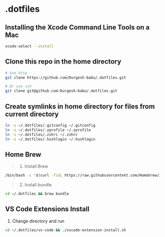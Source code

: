 # **.dotfiles**

## Installing the Xcode Command Line Tools on a Mac
```zsh
xcode-select --install
```

## Clone this repo in the home directory
```zsh
# Use http
git clone https://github.com/Durgesh-babu/.dotfiles.git

# Or use ssh
git clone git@github.com:Durgesh-babu/.dotfiles.git
```

## Create symlinks in home directory for files from current directory
```zsh
ln -s ~/.dotfiles/.gitconfig ~/.gitconfig
ln -s ~/.dotfiles/.zprofile ~/.zprofile
ln -s ~/.dotfiles/.zshrc ~/.zshrc
ln -s ~/.dotfiles/.hushlogin ~/.hushlogin

```

## Home Brew
> 1. Install Brew  

```zsh
/bin/bash -c "$(curl -fsSL https://raw.githubusercontent.com/Homebrew/install/HEAD/install.sh)"
```
> 2. Install bundle

```zsh
cd ~/.dotfiles && brew bundle
```

## VS Code Extensions Install
1. Change directory and run

```zsh
cd ~/.dotfiles/vs-code && ./vscode-extension-install.sh
```